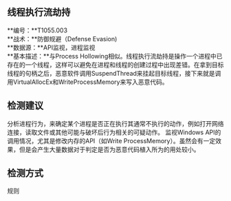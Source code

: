 ## 线程执行流劫持  
**编号：**T1055.003  
**战术：**防御规避（Defense Evasion)  
**数据源：**API监视，进程监视  
**基本描述：**与Process Hollowing相似。线程执行流劫持是操作一个进程中已存在的一个线程，这样可以避免在进程和线程的创建过程中出现差错。在拿到目标线程的句柄之后，恶意软件调用SuspendThread来挂起目标线程，接下来就是调用VirtualAllocEx和WriteProcessMemory来写入恶意代码。  
## 检测建议  
分析进程行为，来确定某个进程是否正在执行其通常不执行的动作，例如打开网络连接，读取文件或其他可能与破坏后行为相关的可疑动作。
监视Windows API的调用情况，尤其是修改内存的API（如Write ProcessMemory）。虽然会有一定效果，但是会产生大量数据对于判定是否为恶意代码植入所为的用处较小。  
## 检测方式  
规则